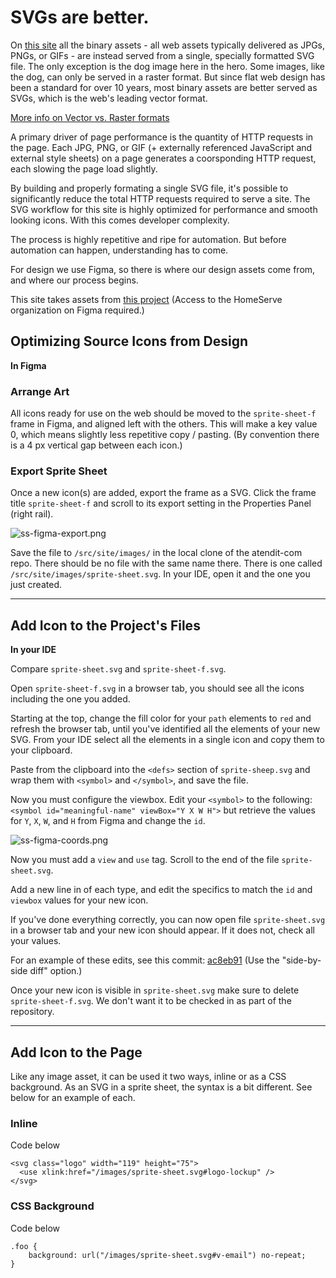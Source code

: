 # SVGs are better.

On [this site](https://svg-example.netlify.app/) all the binary assets - all web assets typically delivered as JPGs, PNGs, or GIFs - are instead served from a single, specially formatted SVG file. The only exception is the dog image here in the hero. Some images, like the dog, can only be served in a raster format. But since flat web design has been a standard for over 10 years, most binary assets are better served as SVGs, which is the web's leading vector format.

[More info on Vector vs. Raster formats](https://www.thevisualpro.com/visualpro-blog/vector-vs-raster-whats-the-difference)

A primary driver of page performance is the quantity of HTTP requests in the page. Each JPG, PNG, or GIF (+ externally referenced JavaScript and external style sheets) on a page generates a coorsponding HTTP request, each slowing the page load slightly.

By building and properly formating a single SVG file, it's possible to significantly reduce the total HTTP requests required to serve a site. The SVG workflow for this site is highly optimized for performance and smooth looking icons. With this comes developer complexity.

The process is highly repetitive and ripe for automation. But before automation can happen, understanding has to come.

For design we use Figma, so there is where our design assets come from, and where our process begins.

This site takes assets from [this project](https://www.figma.com/file/Ce8qzcTTx8s1lX4v8ZYNRR/Working-w-SVGs?node-id=0%3A1) (Access to the HomeServe organization on Figma required.)

## Optimizing Source Icons from Design

**In Figma**

### Arrange Art

All icons ready for use on the web should be moved to the `sprite-sheet-f` frame in Figma, and aligned left with the others. This will make a key value 0, which means slightly less repetitive copy / pasting. (By convention there is a 4 px vertical gap between each icon.)

### Export Sprite Sheet

Once a new icon(s) are added, export the frame as a SVG. Click the frame title ```sprite-sheet-f``` and scroll to its export setting in the Properties Panel (right rail).

![ss-figma-export.png](https://svg-example.netlify.app/images/ss-figma-export.png)

Save the file to `/src/site/images/` in the local clone of the atendit-com repo. There should be no file with the same name there. There is one called `/src/site/images/sprite-sheet.svg`. In your IDE, open it and the one you just created.

----

## Add Icon to the Project's Files

**In your IDE**

Compare `sprite-sheet.svg` and `sprite-sheet-f.svg`.

Open `sprite-sheet-f.svg` in a browser tab, you should see all the icons including the one you added.

Starting at the top, change the fill color for your `path` elements to `red` and refresh the browser tab, until you've identified all the elements of your new SVG. From your IDE select all the elements in a single icon and copy them to your clipboard.

Paste from the clipboard into the `<defs>` section of `sprite-sheep.svg` and wrap them with `<symbol>` and `</symbol>`, and save the file.

Now you must configure the viewbox. Edit your `<symbol>` to the following: `<symbol id="meaningful-name" viewBox="Y X W H">` but retrieve the values for `Y`, `X`, `W`, and `H` from Figma and change the `id`.

![ss-figma-coords.png](https://svg-example.netlify.app/images/ss-figma-coords.png)

Now you must add a `view` and `use` tag. Scroll to the end of the file `sprite-sheet.svg`.

Add a new line in of each type, and edit the specifics to match the `id` and `viewbox` values for your new icon.

If you've done everything correctly, you can now open file `sprite-sheet.svg` in a browser tab and your new icon should appear. If it does not, check all your values.

For an example of these edits, see this commit: [ac8eb91](https://bitbucket.org/didurememberto/atendit-com/commits/918da83129f6d146465a5f46a133d97d60e2ac04) (Use the "side-by-side diff" option.)

Once your new icon is visible in `sprite-sheet.svg` make sure to delete `sprite-sheet-f.svg`. We don't want it to be checked in as part of the repository.

----

## Add Icon to the Page

Like any image asset, it can be used it two ways, inline or as a CSS background. As an SVG in a sprite sheet, the syntax is a bit different. See below for an example of each.

### Inline

Code below

```
<svg class="logo" width="119" height="75">
  <use xlink:href="/images/sprite-sheet.svg#logo-lockup" />
</svg>
```

### CSS Background

Code below

```
.foo {
    background: url("/images/sprite-sheet.svg#v-email") no-repeat;
}
```